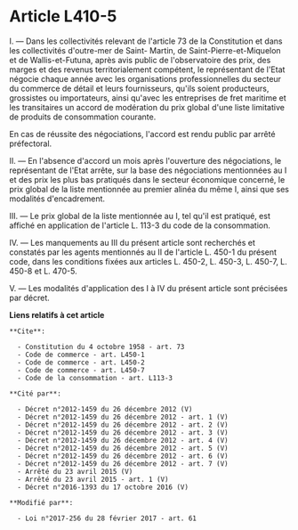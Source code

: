 # Article L410-5

I. ― Dans les collectivités relevant de l'article 73 de la Constitution et dans les collectivités d'outre-mer de Saint-
Martin, de Saint-Pierre-et-Miquelon et de Wallis-et-Futuna, après avis public de l'observatoire des prix, des marges et des
revenus territorialement compétent, le représentant de l'Etat négocie chaque année avec les organisations professionnelles du
secteur du commerce de détail et leurs fournisseurs, qu'ils soient producteurs, grossistes ou importateurs, ainsi qu'avec les
entreprises de fret maritime et les transitaires un accord de modération du prix global d'une liste limitative de produits de
consommation courante. 

En cas de réussite des négociations, l'accord est rendu public par arrêté préfectoral. 

II. ― En l'absence d'accord un mois après l'ouverture des négociations, le représentant de l'Etat arrête, sur la base des
négociations mentionnées au I et des prix les plus bas pratiqués dans le secteur économique concerné, le prix global de la
liste mentionnée au premier alinéa du même I, ainsi que ses modalités d'encadrement. 

III. ― Le prix global de la liste mentionnée au I, tel qu'il est pratiqué, est affiché en application de l'article L. 113-3
du code de la consommation. 

IV. ― Les manquements au III du présent article sont recherchés et constatés par les agents mentionnés au II de l'article L.
450-1 du présent code, dans les conditions fixées aux articles L. 450-2, L. 450-3, L. 450-7, L. 450-8 et L. 470-5. 

V. ― Les modalités d'application des I à IV du présent article sont précisées par décret.

**Liens relatifs à cet article**

	**Cite**:

	  - Constitution du 4 octobre 1958 - art. 73
	  - Code de commerce - art. L450-1
	  - Code de commerce - art. L450-2
	  - Code de commerce - art. L450-7
	  - Code de la consommation - art. L113-3

	**Cité par**:

	  - Décret n°2012-1459 du 26 décembre 2012 (V)
	  - Décret n°2012-1459 du 26 décembre 2012 - art. 1 (V)
	  - Décret n°2012-1459 du 26 décembre 2012 - art. 2 (V)
	  - Décret n°2012-1459 du 26 décembre 2012 - art. 3 (V)
	  - Décret n°2012-1459 du 26 décembre 2012 - art. 4 (V)
	  - Décret n°2012-1459 du 26 décembre 2012 - art. 5 (V)
	  - Décret n°2012-1459 du 26 décembre 2012 - art. 6 (V)
	  - Décret n°2012-1459 du 26 décembre 2012 - art. 7 (V)
	  - Arrêté du 23 avril 2015 (V)
	  - Arrêté du 23 avril 2015 - art. 1 (V)
	  - Décret n°2016-1393 du 17 octobre 2016 (V)

	**Modifié par**:

	  - Loi n°2017-256 du 28 février 2017 - art. 61
